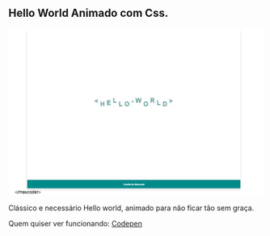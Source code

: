 ## Hello World Animado com Css.
![](preview-helloworld.jpg)

Clássico e necessário Hello world, animado para não ficar tão sem graça.

Quem quiser ver funcionando: [Codepen](https://codepen.io/maucoder/pen/wvajJYE)
